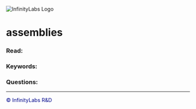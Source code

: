 ![InfinityLabs Logo](https://infinitylabs.co.il/wp-content/themes/infinity/images/logo.png)

# assemblies

### Read:

### Keywords:

### Questions:

---
<footer style="color:#00078C">
&copy; InfinityLabs R&D 

<div id="date">
<script>
var d = new Date();
document.getElementById("date").innerHTML = d.toDateString();
</script>
</div>

</footer>